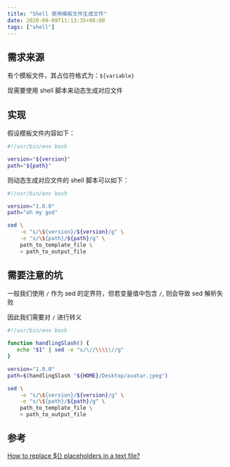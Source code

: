 ```yaml
---
title: "Shell 使用模板文件生成文件"
date: 2020-09-09T11:13:35+08:00
tags: ["shell"]
---
```


## 需求来源

有个模板文件，其占位符格式为：`${variable}`

现需要使用 shell 脚本来动态生成对应文件

## 实现

假设模板文件内容如下：

```sh
#!/usr/bin/env bash

version="${version}"
path="${path}"
```

则动态生成对应文件的 shell 脚本可以如下：

```sh
#!/usr/bin/env bash

version="1.0.0"
path="oh my god"

sed \
    -e "s/\${version}/${version}/g" \
    -e "s/\${path}/${path}/g" \
    path_to_template_file \
    > path_to_output_file
```

## 需要注意的坑

一般我们使用 `/` 作为 sed 的定界符，但若变量值中包含 `/`, 则会导致 sed 解析失败

因此我们需要对 `/` 进行转义

```sh
#!/usr/bin/env bash

function handlingSlash() {
   echo "$1" | sed -e "s/\//\\\\\//g"
}

version="1.0.0"
path=$(handlingSlash "${HOME}/Desktop/avatar.jpeg")

sed \
    -e "s/\${version}/${version}/g" \
    -e "s/\${path}/${path}/g" \
    path_to_template_file \
    > path_to_output_file
```

## 参考

[How to replace \${} placeholders in a text file?](https://stackoverflow.com/questions/415677/how-to-replace-placeholders-in-a-text-file/415698)
